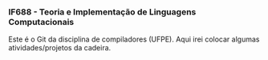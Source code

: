 ### IF688 - Teoria e Implementação de Linguagens Computacionais

Este é o Git da disciplina de compiladores (UFPE). Aqui irei colocar algumas atividades/projetos da cadeira.